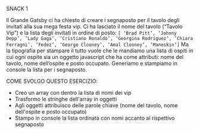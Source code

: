 SNACK 1

Il Grande Gatsby ci ha chiesto di creare i segnaposto per il tavolo degli invitati alla sua mega festa vip.
Ci ha lasciato il nome del tavolo (“Tavolo Vip”) e la lista degli invitati in ordine di posto: `[ ‘Brad Pitt’, ‘Johnny Depp’, ‘Lady Gaga’, ‘Cristiano Ronaldo’, ‘Georgina Rodriguez’, ‘Chiara Ferragni’, ‘Fedez’, ‘George Clooney’, ‘Amal Clooney’, ‘Maneskin’]`
Ma la tipografia per stampare il tutto vuole che le mandiamo una lista di ospiti in cui ogni ospite sia un oggetto javascript che ha come attributi: nome del tavolo, nome dell’ospite e posto occupato.
Generiamo e stampiamo in console la lista per i segnaposto.

COME SVOLGO QUESTO ESERCIZIO:

- Creo un array con dentro la lista di nomi dei vip
- Trasformo le stringhe dell'array in oggetti 
- Agli oggetti attribuisco delle parole chiave (nome del tavolo, nome dell'ospite e posto occupato)
- Stampo in console la lista ordinata con nomi accanto al rispettivo segnaposto

